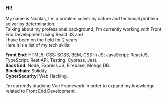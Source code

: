 ### Hi!

My name is Nicolas, I'm a problem solver by nature and technical problem solver by determination.  
Talking about my professional background, I'm currently working with Front End Development using React JS and  
I have been on the field for 2 years.  
Here it is a list of my tech skills:

**Front End**: HTML5; CSS: SCSS, BEM, CSS in JS; JavaScript: ReactJS,
TypeScript. Rest API. Testing: Cypress, Jest.  
**Back End**: Node, Express JS, Firebase, Mongo DB.  
**Blockchain**: Solidity.  
**CyberSecurity**: Web Hacking.  

I'm currently studying Vue Framework in order to expand my knowledge related to Front End Development.
